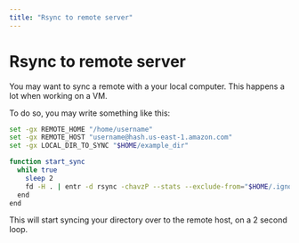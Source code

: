 ```yaml
---
title: "Rsync to remote server"
---
```


# Rsync to remote server

You may want to sync a remote with a your local computer. This happens a
lot when working on a VM.

To do so, you may write something like this:

```sh
set -gx REMOTE_HOME "/home/username"
set -gx REMOTE_HOST "username@hash.us-east-1.amazon.com"
set -gx LOCAL_DIR_TO_SYNC "$HOME/example_dir"

function start_sync
  while true
    sleep 2
    fd -H . | entr -d rsync -chavzP --stats --exclude-from="$HOME/.ignore" "$LOCAL_DIR_TO_SYNC" "$REMOTE_HOST:$REMOTE_HOME"
  end
end
```

This will start syncing your directory over to the remote host, on a 2
second loop.
